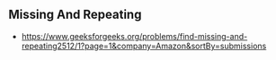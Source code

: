 ## Missing And Repeating

- https://www.geeksforgeeks.org/problems/find-missing-and-repeating2512/1?page=1&company=Amazon&sortBy=submissions